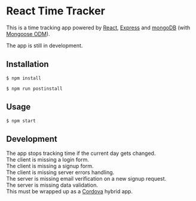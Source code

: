 # React Time Tracker  

This is a time tracking app powered by [React](https://reactjs.org), [Express](https://expressjs.com) and [mongoDB](https://www.mongodb.com) (with [Mongoose ODM](http://mongoosejs.com)).  

The app is still in development.

## Installation
```
$ npm install
```
```
$ npm run postinstall
```
## Usage
```
$ npm start
```
## Development
The app stops tracking time if the current day gets changed.  
The client is missing a login form.  
The client is missing a signup form.  
The client is missing server errors handling.  
The server is missing email verification on a new signup request.  
The server is missing data validation.  
This must be wrapped up as a [Cordova](https://cordova.apache.org) hybrid app.  
